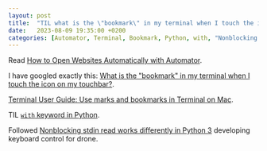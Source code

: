 ```yaml
---
layout: post
title:  "TIL what is the \"bookmark\" in my terminal when I touch the icon on my touchbar"
date:   2023-08-09 19:35:00 +0200
categories: [Automator, Terminal, Bookmark, Python, with, "Nonblocking stdin read"]
---
```

Read [How to Open Websites Automatically with Automator](https://www.hongkiat.com/blog/auto-open-websites-automator/).

I have googled exactly this: [What is the "bookmark" in my terminal when I touch the icon on my touchbar?](https://superuser.com/questions/1158816/what-is-the-bookmark-of-my-terminal-when-i-touch-the-icon-on-my-touchbar).

[Terminal User Guide: Use marks and bookmarks in Terminal on Mac](https://support.apple.com/en-ie/guide/terminal/trml135fbc26/mac).

TIL [`with` keyword in Python](https://www.geeksforgeeks.org/with-statement-in-python/).

Followed [Nonblocking stdin read works differently in Python 3](https://ballingt.com/nonblocking-stdin-in-python-3/) developing keyboard control for drone.
